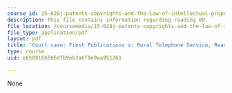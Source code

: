 ```yaml
---
course_id: 15-628j-patents-copyrights-and-the-law-of-intellectual-property-spring-2013
description: This file contains information regarding reading 09.
file_location: /coursemedia/15-628j-patents-copyrights-and-the-law-of-intellectual-property-spring-2013/e6589166506dfb9eb3a6f9e9aa951261_MIT15_628JS13_read09.pdf
file_type: application/pdf
layout: pdf
title: 'Court case: Fiest Publications v. Rural Telephone Service, Reading 9'
type: course
uid: e6589166506dfb9eb3a6f9e9aa951261

---
```

None